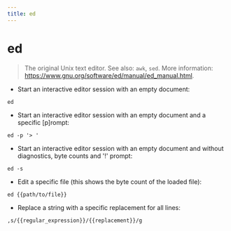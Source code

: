 ```yaml
---
title: ed
---
```

# ed

> The original Unix text editor.
> See also: `awk`, `sed`.
> More information: <https://www.gnu.org/software/ed/manual/ed_manual.html>.

- Start an interactive editor session with an empty document:

`ed`

- Start an interactive editor session with an empty document and a specific [p]rompt:

`ed -p '> '`

- Start an interactive editor session with an empty document and without diagnostics, byte counts and '!' prompt:

`ed -s`

- Edit a specific file (this shows the byte count of the loaded file):

`ed {{path/to/file}}`

- Replace a string with a specific replacement for all lines:

`,s/{{regular_expression}}/{{replacement}}/g`
